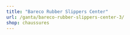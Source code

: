 ```yaml
---
title: "Bareco Rubber Slippers Center"
url: /ganta/bareco-rubber-slippers-center-3/
shop: chaussures
---
```

